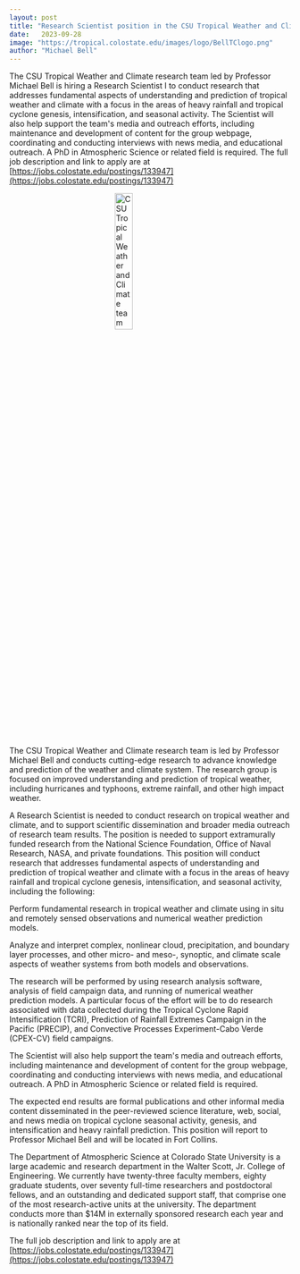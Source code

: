 ```yaml
---
layout: post
title: "Research Scientist position in the CSU Tropical Weather and Climate team"
date:   2023-09-28
image: "https://tropical.colostate.edu/images/logo/BellTClogo.png"
author: "Michael Bell"
---
```


The CSU Tropical Weather and Climate research team led by Professor Michael Bell is hiring a Research Scientist I to conduct research that addresses fundamental aspects of understanding and prediction of tropical weather and climate with a focus in the areas of heavy rainfall and tropical cyclone genesis, intensification, and seasonal activity. The Scientist will also help support the team's media and outreach efforts, including maintenance and development of content for the group webpage, coordinating and conducting interviews with news media, and educational outreach. A PhD in Atmospheric Science or related field is required. The full job description and link to apply are at [https://jobs.colostate.edu/postings/133947](https://jobs.colostate.edu/postings/133947)


<!--more-->

<img src="https://tropical.colostate.edu/images/logo/BellTClogo.png"
     alt="CSU Tropical Weather and Climate team"
     style=" display: block;margin-left: auto;margin-right: auto;width: 25%;" />


The CSU Tropical Weather and Climate research team is led by Professor Michael Bell and conducts cutting-edge research to advance knowledge and prediction of the weather and climate system. The research group is focused on improved understanding and prediction of tropical weather, including hurricanes and typhoons, extreme rainfall, and other high impact weather.

A Research Scientist is needed to conduct research on tropical weather and climate, and to support scientific dissemination and broader media outreach of research team results. The position is needed to support extramurally funded research from the National Science Foundation, Office of Naval Research, NASA, and private foundations. This position will conduct research that addresses fundamental aspects of understanding and prediction of tropical weather and climate with a focus in the areas of heavy rainfall and tropical cyclone genesis, intensification, and seasonal activity, including the following:

Perform fundamental research in tropical weather and climate using in situ and remotely sensed observations and numerical weather prediction models.

Analyze and interpret complex, nonlinear cloud, precipitation, and boundary layer processes, and other micro- and meso-, synoptic, and climate scale aspects of weather systems from both models and observations.

The research will be performed by using research analysis software, analysis of field campaign data, and running of numerical weather prediction models. A particular focus of the effort will be to do research associated with data collected during the Tropical Cyclone Rapid Intensification (TCRI), Prediction of Rainfall Extremes Campaign in the Pacific (PRECIP), and Convective Processes Experiment-Cabo Verde (CPEX-CV) field campaigns. 

The Scientist will also help support the team's media and outreach efforts, including maintenance and development of content for the group webpage, coordinating and conducting interviews with news media, and educational outreach. A PhD in Atmospheric Science or related field is required.

The expected end results are formal publications and other informal media content disseminated in the peer-reviewed science literature, web, social, and news media on tropical cyclone seasonal activity, genesis, and intensification and heavy rainfall prediction. This position will report to Professor Michael Bell and will be located in Fort Collins.

The Department of Atmospheric Science at Colorado State University is a large academic and research department in the Walter Scott, Jr. College of Engineering. We currently have twenty-three faculty members, eighty graduate students, over seventy full-time researchers and postdoctoral fellows, and an outstanding and dedicated support staff, that comprise one of the most research-active units at the university. The department conducts more than $14M in externally sponsored research each year and is nationally ranked near the top of its field.

The full job description and link to apply are at [https://jobs.colostate.edu/postings/133947](https://jobs.colostate.edu/postings/133947)
